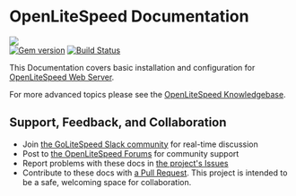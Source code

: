 # OpenLiteSpeed Documentation
[<img src="https://img.shields.io/badge/slack-LiteSpeed-blue.svg?logo=slack">](litespeedtech.com/slack)  
[<img src="https://badge.fury.io/rb/just-the-docs.svg" alt="Gem version">](https://badge.fury.io/rb/just-the-docs)
[![Build Status](https://github.com/litespeedtech/openlitespeed-doc/actions/workflows/pages/pages-build-deployment/badge.svg)](https://github.com/litespeedtech/openlitespeed-doc/actions/)

This Documentation covers basic installation and configuration for [OpenLiteSpeed Web Server](https://openlitespeed.org). 

For more advanced topics please see the [OpenLiteSpeed Knowledgebase](https://openlitespeed.org/kb/).

## Support, Feedback, and Collaboration

* Join [the GoLiteSpeed Slack community](https://litespeedtech.com/slack) for real-time discussion
* Post to [the OpenLiteSpeed Forums](https://forum.openlitespeed.org/) for community support
* Report problems with these docs in [the project's Issues](https://github.com/litespeedtech/openlitespeed-doc/issues)
* Contribute to these docs with [a Pull Request](https://github.com/litespeedtech/openlitespeed-doc/pulls). This project is intended to be a safe, welcoming space for collaboration.